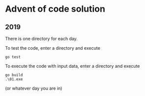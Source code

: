 # Advent of code solution

## 2019
There is one directory for each day.

To test the code, enter a directory and execute
```
go test
```

To execute the code with input data, enter a directory and execute
```
go build 
.\01.exe
```
(or whatever day you are in)
